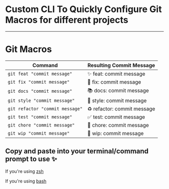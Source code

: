 # Custom CLI To Quickly Configure Git Macros for different projects

---

# Git Macros

| Command                         | Resulting Commit Message    |
| ------------------------------- | --------------------------- |
| `git feat "commit message"`     | ✨ feat: commit message     |
| `git fix "commit message"`      | 🐞 fix: commit message      |
| `git docs "commit message"`     | 📚 docs: commit message     |
| `git style "commit message"`    | 🎨 style: commit message    |
| `git refactor "commit message"` | ♻️ refactor: commit message |
| `git test "commit message"`     | ✅ test: commit message     |
| `git chore "commit message"`    | 🧹 chore: commit message    |
| `git wip "commit message"`      | 🚧 wip: commit message      |

## Copy and paste into your terminal/command prompt to use ✨
If you're using [zsh](https://github.com/alexespejo/git-macros/tree/main/zsh)

If you're using [bash](https://github.com/alexespejo/git-macros/tree/main/bash)
